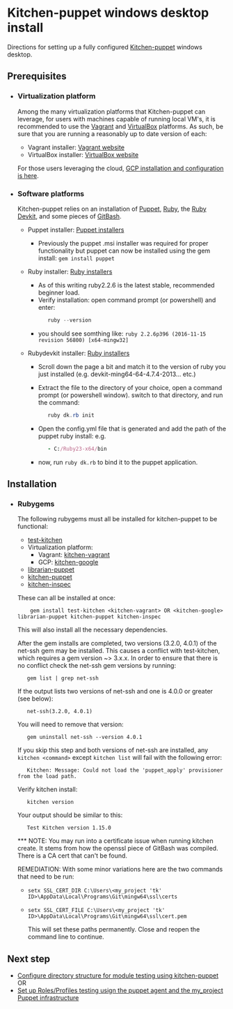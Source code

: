 # Kitchen-puppet windows desktop install

Directions for setting up a fully configured [Kitchen-puppet](https://github.com/neillturner/kitchen-puppet) windows desktop.

## Prerequisites

- ### Virtualization platform
  Among the many virtualization platforms that Kitchen-puppet can leverage, for users with machines capable of running local VM's, it is recommended to use the [Vagrant](https://www.vagrantup.com/) and [VirtualBox](https://www.virtualbox.org/) platforms. As such, be sure that you are running a reasonably up to date version of each:

  - Vagrant installer: [Vagrant website](https://www.vagrantup.com/downloads.html)
  - VirtualBox installer: [VirtualBox website](https://www.virtualbox.org/wiki/Downloads)

  For those users leveraging the cloud, [GCP installation and configuration is here](gcp_setup.md).

- ### Software platforms
  Kitchen-puppet relies on an installation of [Puppet](https://puppet.com/), [Ruby](https://www.ruby-lang.org/en/), the [Ruby Devkit](http://rubyinstaller.org/add-ons/devkit/), and some pieces of [GitBash](https://git-scm.com/download/win).

  - Puppet installer: [Puppet installers](https://downloads.puppetlabs.com/windows/)
    - Previously the puppet .msi installer was required for proper functionality but puppet can now be installed using the gem install: `gem install puppet`

  - Ruby installer: [Ruby installers](https://rubyinstaller.org/downloads/)
    - As of this writing ruby2.2.6 is the latest stable, recommended beginner load.
    - Verify installation: open command prompt (or powershell) and enter:
        ```powershell
           ruby --version
        ```
    - you should see somthing like:
        `ruby 2.2.6p396 (2016-11-15 revision 56800) [x64-mingw32]`

  - Rubydevkit installer: [Ruby installers](https://rubyinstaller.org/downloads/)
    - Scroll down the page a bit and match it to the version of ruby you just installed
        (e.g. devkit-ming64-64-4.7.4-2013... etc.)
    - Extract the file to the directory of your choice, open a command prompt (or powershell
        window). switch to that directory, and run the command:

        ```powershell
           ruby dk.rb init
        ```
    - Open the config.yml file that is generated and add the path of the puppet ruby install:
         e.g.

         ```ruby
            - C:/Ruby23-x64/bin
         ```
    - now, run `ruby dk.rb` to bind it to the puppet application.

## Installation

- ### Rubygems

  The following rubygems must all be installed for kitchen-puppet to be functional:
  - [test-kitchen](http://kitchen.ci/)
  - Virtualization platform:
    - Vagrant: [kitchen-vagrant](https://github.com/test-kitchen/kitchen-vagrant)
    - GCP: [kitchen-google](https://github.com/test-kitchen/kitchen-google)
  - [librarian-puppet](https://github.com/rodjek/librarian-puppet)
  - [kitchen-puppet](https://github.com/neillturner/kitchen-puppet)
  - [kitchen-inspec](https://github.com/chef/kitchen-inspec)

  These can all be installed at once:
  ```shell
      gem install test-kitchen <kitchen-vagrant> OR <kitchen-google> librarian-puppet kitchen-puppet kitchen-inspec
  ```
  This will also install all the necessary dependencies.

  After the gem installs are completed, two versions (3.2.0, 4.0.1) of the net-ssh gem may be installed. This causes
  a conflict with test-kitchen, which requires a gem version ~> 3.x.x. In order to ensure that there is no conflict
  check the net-ssh gem versions by running:

  ```shell
     gem list | grep net-ssh
  ```
  If the output lists two versions of net-ssh and one is 4.0.0 or greater (see below):

  ```shell
     net-ssh(3.2.0, 4.0.1)
  ```

  You will need to remove that version:

  ```shell
     gem uninstall net-ssh --version 4.0.1
  ```
  If you skip this step and both versions of net-ssh are installed,
  any `kitchen <command>` except `kitchen list` will fail with the following error:

  ```shell
     Kitchen: Message: Could not load the 'puppet_apply' provisioner from the load path.
  ```

  Verify kitchen install:
  ```shell
     kitchen version
  ```
  Your output should be similar to this:
  ```shell
     Test Kitchen version 1.15.0
  ```

  *** NOTE: You may run into a certificate issue when running kitchen create. It stems from how the openssl piece of GitBash was compiled. There is a CA cert that can't be found.

  REMEDIATION: With some minor variations here are the two commands that need to be run:
  - ```shell
    setx SSL_CERT_DIR C:\Users\<my_project 'tk' ID>\AppData\Local\Programs\Git\mingw64\ssl\certs
    ```
  - ```shell
    setx SSL_CERT_FILE C:\Users\<my_project 'tk' ID>\AppData\Local\Programs\Git\mingw64\ssl\cert.pem
    ```
    This will set these paths permanently. Close and reopen the command line to continue.

## Next step

- [Configure directory structure for module testing using kitchen-puppet](kpdirectorysetup.md) OR
- [Set up Roles/Profiles testing usign the puppet agent and the my_project Puppet infrastructure](agentsetup.md)